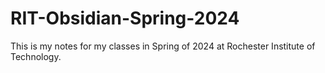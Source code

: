 # RIT-Obsidian-Spring-2024
This is my notes for my classes in Spring of 2024 at Rochester Institute of Technology.
